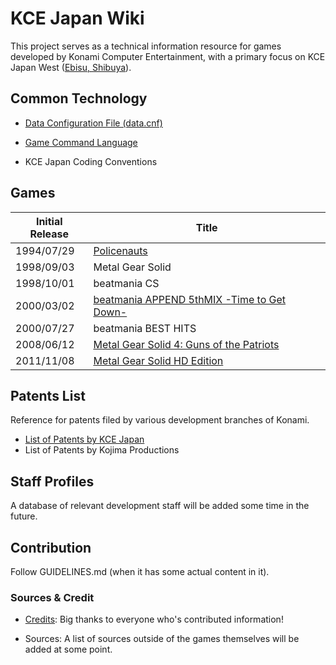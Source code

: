 # KCE Japan Wiki

This project serves as a technical information resource for games developed by Konami Computer Entertainment, with a primary focus on KCE Japan West ([Ebisu, Shibuya](https://en.wikipedia.org/wiki/Ebisu,_Shibuya)).

## Common Technology

- [Data Configuration File (data.cnf)](Common/data.cnf/ReadMe.md)

- [Game Command Language](Common/GCL/ReadMe.md)

- KCE Japan Coding Conventions

## Games

| Initial Release | Title |
| ----- | ----- |
| 1994/07/29 | [Policenauts](Game/Policenauts/ReadMe.md) |
| 1998/09/03 | Metal Gear Solid |
| 1998/10/01 | beatmania CS |
| 2000/03/02 | [beatmania APPEND 5thMIX -Time to Get Down-](Game/bemani5thMix/ReadMe.md) |
| 2000/07/27 | beatmania BEST HITS |
| 2008/06/12 | [Metal Gear Solid 4: Guns of the Patriots](Game/MetalGearSolid4/ReadMe.md) |
| 2011/11/08 | [Metal Gear Solid HD Edition](Game/MetalGearSolidHD/ReadMe.md) |

## Patents List

Reference for patents filed by various development branches of Konami.

- [List of Patents by KCE Japan](Patent/KCE_Japan.md)
- List of Patents by Kojima Productions

## Staff Profiles

A database of relevant development staff will be added some time in the future.

## Contribution

Follow GUIDELINES.md (when it has some actual content in it).

### Sources & Credit

- [Credits](CREDITS.md): Big thanks to everyone who's contributed information!

- Sources: A list of sources outside of the games themselves will be added at some point.
